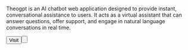 Theogpt is an AI chatbot web application designed to provide instant, conversational assistance to users. It acts as a virtual assistant that can answer questions, offer support, and engage in natural language conversations in real time.

<button> Visit <button>
